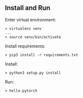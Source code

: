 ## Install and Run

Enter virtual environment:
```
> virtualenv venv
...
> source venv/bin/activate
```

Install requirements:
```
> pip3 install -r requirements.txt
```

Install:
```
> python3 setup.py install
```

Run:
```
> hello-pytorch
```
